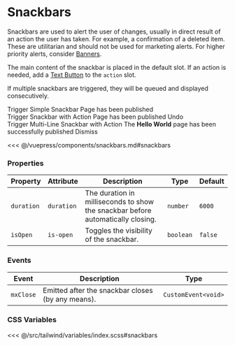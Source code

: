 # Snackbars

Snackbars are used to alert the user of changes, usually in direct result of an action the user has taken. For example, a confirmation of a deleted item. These are utilitarian and should not be used for marketing alerts.
For higher priority alerts, consider [Banners](/components/banners.html).

The main content of the snackbar is placed in the default slot. If an action is needed, add a [Text Button](/components/buttons.html#text-buttons) to the `action` slot.

If multiple snackbars are triggered, they will be queued and displayed consecutively.

<!-- #region snackbars -->
<section class="mds">
  <div class="my-20">
    <mx-button btn-type="simple" @click="isOpen1 = true">Trigger Simple Snackbar</mx-button>
    <mx-snackbar :is-open="isOpen1" @mxClose="isOpen1 = false">
      Page has been published
    </mx-snackbar>
  </div>
  <div class="my-20">
    <mx-button btn-type="simple" @click="isOpen2 = true">Trigger Snackbar with Action</mx-button>
    <mx-snackbar :is-open="isOpen2" duration="5000" @mxClose="isOpen2 = false">
      Page has been published
      <mx-button slot="action" btn-type="text">Undo</mx-button>
    </mx-snackbar>
  </div>
  <div class="my-20">
    <mx-button btn-type="simple" @click="isOpen3 = true">Trigger Multi-Line Snackbar with Action</mx-button>
    <mx-snackbar :is-open="isOpen3" @mxClose="isOpen3 = false">
      The <strong>Hello World</strong> page has been successfully published
      <mx-button slot="action" btn-type="text">Dismiss</mx-button>
    </mx-snackbar>
  </div>
</section>
  <!-- #endregion snackbars -->

<<< @/vuepress/components/snackbars.md#snackbars

### Properties

| Property   | Attribute  | Description                                                                     | Type      | Default |
| ---------- | ---------- | ------------------------------------------------------------------------------- | --------- | ------- |
| `duration` | `duration` | The duration in milliseconds to show the snackbar before automatically closing. | `number`  | `6000`  |
| `isOpen`   | `is-open`  | Toggles the visibility of the snackbar.                                         | `boolean` | `false` |

### Events

| Event     | Description                                       | Type                |
| --------- | ------------------------------------------------- | ------------------- |
| `mxClose` | Emitted after the snackbar closes (by any means). | `CustomEvent<void>` |

### CSS Variables

<<< @/src/tailwind/variables/index.scss#snackbars

<script>
export default {
  data() {
    return {
      isOpen1: false,
      isOpen2: false,
      isOpen3: false,
    }
  }
}
</script>
